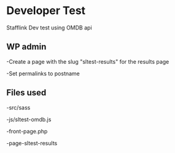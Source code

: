 # Developer Test

Stafflink Dev test using OMDB api


## WP admin

-Create a page with the slug "sltest-results" for the results page

-Set permalinks to postname


## Files used

-src/sass

-js/sltest-omdb.js

-front-page.php

-page-sltest-results
